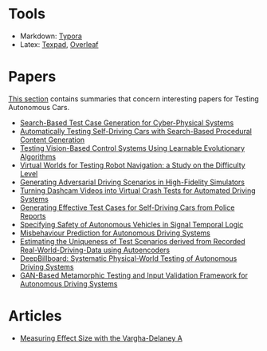 # Tools

- Markdown: [Typora](https://typora.io/)
- Latex: [Texpad](https://www.texpad.com/), [Overleaf](https://www.overleaf.com/)

# Papers

[This section](https://github.com/harveyvn/The-Art-of-Reading/tree/main/papers) contains summaries that concern interesting papers for Testing Autonomous Cars.

- [Search-Based Test Case Generation for Cyber-Physical Systems](https://github.com/harveyvn/The-Art-of-Reading/blob/main/papers/Search-Based%20Test%20Case%20Generation%20for%20Cyber-Physical%20Systems.pdf)
- [Automatically Testing Self-Driving Cars with Search-Based Procedural Content Generation](https://github.com/harveyvn/The-Art-of-Reading/blob/main/papers/Automatically%20Testing%20Self-Driving%20Cars%20with%20Search-Based%20Procedural%20Content%20Generation.pdf)
- [Testing Vision-Based Control Systems Using Learnable Evolutionary Algorithms](https://github.com/harveyvn/The-Art-of-Reading/blob/main/papers/Testing%20Vision-Based%20Control%20Systems%20Using%20Learnable%20Evolutionary%20Algorithms.pdf)
- [Virtual Worlds for Testing Robot Navigation: a Study on the Difficulty Level](https://github.com/harveyvn/The-Art-of-Reading/blob/main/papers/Virtual%20Worlds%20for%20Testing%20Robot%20Navigation%20a%20Study%20on%20the%20Difficulty%20Level.pdf)
- [Generating Adversarial Driving Scenarios in High-Fidelity Simulators](https://github.com/harveyvn/The-Art-of-Reading/blob/main/papers/Generating%20Adversarial%20Driving%20Scenarios%20in%20High-Fidelity%20Simulators.pdf)
- [Turning Dashcam Videos into Virtual Crash Tests for Automated Driving Systems](https://github.com/harveyvn/The-Art-of-Reading/blob/main/papers/Turning%20Dashcam%20Videos%20into%20Virtual%20Crash%20Tests%20for%20Automated%20Driving%20Systems.pdf)
- [Generating Effective Test Cases for Self-Driving Cars from Police Reports](https://github.com/harveyvn/The-Art-of-Reading/blob/main/papers/Generating%20Effective%20Test%20Cases%20for%20Self-Driving%20Cars%20from%20Police%20Reports.pdf)
- [Specifying Safety of Autonomous Vehicles in Signal Temporal Logic](https://github.com/harveyvn/The-Art-of-Reading/blob/main/papers/Specifying%20Safety%20of%20Autonomous%20Vehicles%20in%20Signal%20Temporal%20Logic.pdf)
- [Misbehaviour Prediction for Autonomous Driving Systems](https://github.com/harveyvn/The-Art-of-Reading/blob/main/papers/Misbehaviour%20Prediction%20for%20Autonomous%20Driving%20Systems.pdf)
- [Estimating the Uniqueness of Test Scenarios derived from Recorded Real-World-Driving-Data using Autoencoders](https://github.com/harveyvn/The-Art-of-Reading/blob/main/papers/Estimating%20the%20Uniqueness%20of%20Test%20Scenarios%20derived%20from%20Recorded%20Real-World-Driving-Data%20using%20Autoencoders.pdf)
- [DeepBillboard: Systematic Physical-World Testing of Autonomous Driving Systems](https://github.com/harveyvn/The-Art-of-Reading/blob/main/papers/DeepBillboard%20Systematic%20Physical-World%20Testing%20of%20Autonomous%20Driving%20Systems.pdf)
- [GAN-Based Metamorphic Testing and Input Validation Framework for Autonomous Driving Systems](https://github.com/harveyvn/The-Art-of-Reading/blob/main/papers/GAN-Based%20Metamorphic%20Testing%20and%20Input%20Validation%20Framework%20for%20Autonomous%20Driving%20Systems.pdf)

# Articles

- [Measuring Effect Size with the Vargha-Delaney A](https://github.com/harveyvn/The-Art-of-Reading/blob/main/Measuring%20Effect%20Size%20with%20the%20Vargha-Delaney%20A.md)